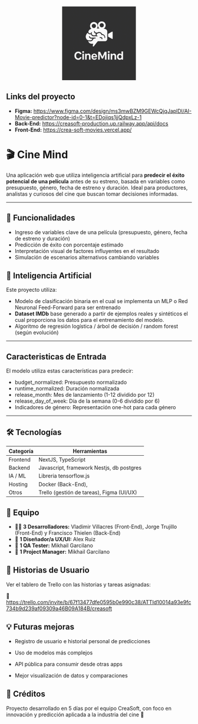 <p align="center">
  <img src="Logo Cine Mind.png" alt="CineMind logo" width="200"/>
</p>

## Links del proyecto
- **Figma:** https://www.figma.com/design/ms3mwBZM9GEWcQjqJaplDl/AI-Movie-predictor?node-id=0-1&t=EDojiqs1jjQdpxLz-1
- **Back-End:** https://creasoft-production.up.railway.app/api/docs
- **Front-End:** https://crea-soft-movies.vercel.app/

  
# 🎬 Cine Mind

Una aplicación web que utiliza inteligencia artificial para **predecir el éxito potencial de una película** antes de su estreno, basada en variables como presupuesto, género, fecha de estreno y duración. Ideal para productores, analistas y curiosos del cine que buscan tomar decisiones informadas.

---

## 🚀 Funcionalidades

- Ingreso de variables clave de una película (presupuesto, género, fecha de estreno y duración)
- Predicción de éxito con porcentaje estimado
- Interpretación visual de factores influyentes en el resultado
- Simulación de escenarios alternativos cambiando variables

## 🧠 Inteligencia Artificial

Este proyecto utiliza:
- Modelo de clasificación binaria en el cual se implementa un MLP o Red Neuronal Feed-Forward para ser entrenado
- **Dataset IMDb** base generado a partir de ejemplos reales y sintéticos el cual proporciona los datos para el entrenamiento del modelo.
- Algoritmo de regresión logística / árbol de decisión / random forest (según evolución)

---

## Caracteristicas de Entrada

El modelo utiliza estas características para predecir: 
- budget_normalized: Presupuesto normalizado
- runtime_normalized: Duración normalizada
- release_month: Mes de lanzamiento (1-12 dividido por 12)
- release_day_of_week: Día de la semana (0-6 dividido por 6)
- Indicadores de género: Representación one-hot para cada género

---

## 🛠️ Tecnologías

| Categoría       | Herramientas                             |
|----------------|-------------------------------------------|
| Frontend       | NextJS, TypeScript                        |
| Backend        | Javascript, framework Nestjs, db postgres |
| IA / ML        | Libreria tensorflow.js                    |
| Hosting        | Docker (Back-End),                          |
| Otros          | Trello (gestión de tareas), Figma (UI/UX) |


## 👥 Equipo

- 👨‍💻 **3 Desarrolladores:** Vladimir Villacres (Front-End), Jorge Trujillo (Front-End) y Francisco Thielen (Back-End)
- 🎨 **1 Diseñador/a UX/UI:** Alex Ruiz
- 🧪 **1 QA Tester:** Mikhail Garcilano
- 🧭 **1 Project Manager:** Mikhail Garcilano

## 📝 Historias de Usuario

Ver el tablero de Trello con las historias y tareas asignadas:

🔗 https://trello.com/invite/b/67f13477dfe0595b0e990c38/ATTId10014a93e9fc734b9d239af09309a46B09A184B/creasoft

## 💡 Futuras mejoras
- Registro de usuario e historial personal de predicciones

- Uso de modelos más complejos

- API pública para consumir desde otras apps

- Mejor visualización de datos y comparaciones

## 🧠 Créditos
Proyecto desarrollado en 5 días por el equipo CreaSoft, con foco en innovación y predicción aplicada a la industria del cine 🎥
